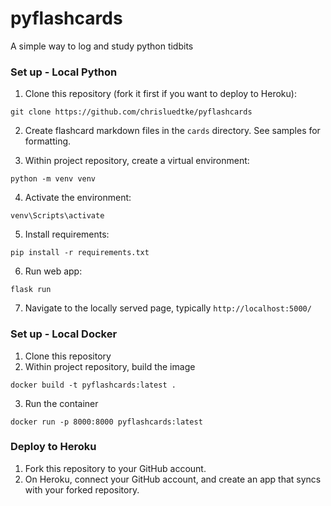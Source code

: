 # pyflashcards

A simple way to log and study python tidbits

### Set up - Local Python
1. Clone this repository (fork it first if you want to deploy to Heroku):
```
git clone https://github.com/chrisluedtke/pyflashcards
```
2. Create flashcard markdown files in the `cards` directory. See samples for formatting.

3. Within project repository, create a virtual environment:
```
python -m venv venv
```
4. Activate the environment:
```
venv\Scripts\activate
```
5. Install requirements:
```
pip install -r requirements.txt
```
6. Run web app:
```
flask run
```
7. Navigate to the locally served page, typically `http://localhost:5000/`

### Set up - Local Docker
1. Clone this repository
2. Within project repository, build the image
```
docker build -t pyflashcards:latest .
```
3. Run the container
```
docker run -p 8000:8000 pyflashcards:latest
```

### Deploy to Heroku
1. Fork this repository to your GitHub account.
2. On Heroku, connect your GitHub account, and create an app that syncs with your forked repository.
